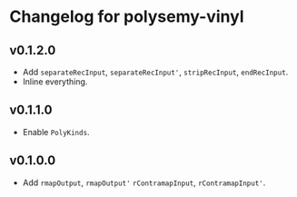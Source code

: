 # Changelog for polysemy-vinyl

## v0.1.2.0

* Add `separateRecInput`, `separateRecInput'`, `stripRecInput`, `endRecInput`.
* Inline everything.

## v0.1.1.0

* Enable `PolyKinds`.

## v0.1.0.0

* Add `rmapOutput`, `rmapOutput'` `rContramapInput`, `rContramapInput'`.
